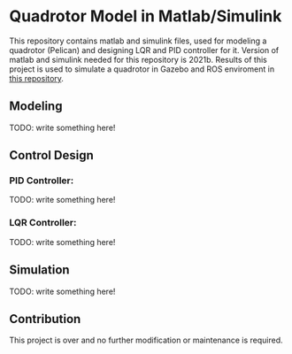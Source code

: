 Quadrotor Model in Matlab/Simulink
==================================

This repository contains matlab and simulink files, used for modeling a quadrotor (Pelican) and designing LQR and PID controller for it. Version of matlab and simulink needed for this repository is 2021b. Results of this project is used to simulate a quadrotor in Gazebo and ROS enviroment in [this repository](https://github.com/siavash1999/rotors_simulator).

Modeling
--------
TODO: write something here!

Control Design
--------------
### PID Controller:
TODO: write something here!

### LQR Controller:
TODO: write something here!

Simulation
----------
TODO: write something here!

Contribution
------------
This project is over and no further modification or maintenance is required.
